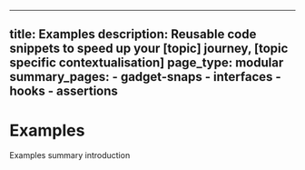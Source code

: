 ----
title: Examples
description: Reusable code snippets to speed up your [topic] journey, [topic specific contextualisation]
page_type: modular
summary_pages:
    - gadget-snaps
    - interfaces
    - hooks
    - assertions
----

# Examples

Examples summary introduction
